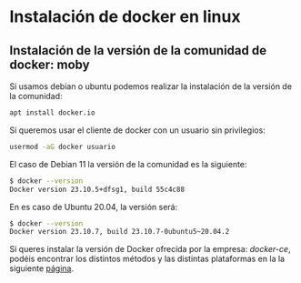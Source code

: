 # Instalación de docker en linux

## Instalación de la versión de la comunidad de docker: moby

Si usamos debian o ubuntu podemos realizar la instalación de la versión de la comunidad:

```bash
apt install docker.io
```

Si queremos usar el cliente de docker con un usuario sin privilegios:

```bash
usermod -aG docker usuario
```

El caso de Debian 11 la versión de la comunidad es la siguiente:

```bash
$ docker --version
Docker version 23.10.5+dfsg1, build 55c4c88
```

En es caso de Ubuntu 20.04, la versión será:

```bash
$ docker --version
Docker version 23.10.7, build 23.10.7-0ubuntu5~20.04.2
```

Si queres instalar la versión de Docker ofrecida por la empresa: *docker-ce*, podéis encontrar los distintos métodos y las distintas plataformas en la  la siguiente [página](https://docs.docker.com/get-docker/).